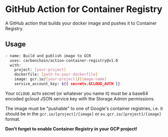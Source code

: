# GitHub Action for Container Registry

A GitHub action that builds your docker image and pushes it to Container Registry.

## Usage

```bash
- name: Build and publish image to GCR
  uses: carbonchain/action-container-registry@v1.0
  with:
    project: [your-project]
    dockerfile: [path-to-your-dockerfile]
    image: gcr.io/[your-project]/[image-name]
    service_account_key: ${{ secrets.GCLOUD_AUTH }}
```

Your `GCLOUD_AUTH` secret (or whatever you name it) must be a base64 encoded gcloud JSON service key with the Storage
Admin permissions.

The image must be "pushable" to one of Google's container registries, i.e. it should be in the
`gcr.io/[project]/[image]` or `eu.gcr.io/[project]/[image]` format.

**Don't forget to enable Container Registry in your GCP project!**
